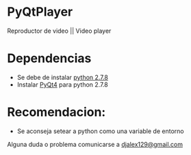 PyQtPlayer
==========

Reproductor de video ||
Video player

Dependencias
============
* Se debe de instalar  [python 2.7.8](https://www.python.org/downloads/)
* Instalar [PyQt4](http://www.riverbankcomputing.co.uk/software/pyqt/intro) para python 2.7.8

Recomendacion:
=============
* Se aconseja setear a python como una variable de entorno

Alguna duda o problema comunicarse a djalex129@gmail.com
